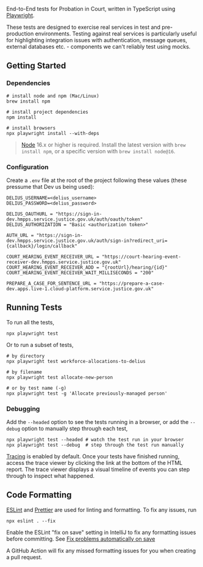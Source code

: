 End-to-End tests
for Probation in Court,
written in TypeScript using [Playwright](https://playwright.dev).

These tests are designed to exercise real services in test and pre-production environments.
Testing against real services is particularly useful for highlighting integration issues with authentication, message
queues, external databases etc. - components we can't reliably test using mocks.

## Getting Started

### Dependencies

```shell
# install node and npm (Mac/Linux)
brew install npm

# install project dependencies
npm install

# install browsers
npx playwright install --with-deps
```

> [Node](https://nodejs.org/en/) 16.x or higher is required.
Install the latest version with `brew install npm`, or a specific version with `brew install node@16`.

### Configuration

Create a `.env` file at the root of the project following these values (these pressume that Dev us being used):

```
DELIUS_USERNAME=<delius_username>
DELIUS_PASSWORD=<delius_password>

DELIUS_OAUTHURL = "https://sign-in-dev.hmpps.service.justice.gov.uk/auth/oauth/token"
DELIUS_AUTHORIZATION = "Basic <authorization token>"

AUTH_URL = "https://sign-in-dev.hmpps.service.justice.gov.uk/auth/sign-in?redirect_uri={callback}/login/callback"

COURT_HEARING_EVENT_RECEIVER_URL = "https://court-hearing-event-receiver-dev.hmpps.service.justice.gov.uk" 
COURT_HEARING_EVENT_RECEIVER_ADD = "{rootUrl}/hearing/{id}"
COURT_HEARING_EVENT_RECEIVER_WAIT_MILLISECONDS = "200"

PREPARE_A_CASE_FOR_SENTENCE_URL = "https://prepare-a-case-dev.apps.live-1.cloud-platform.service.justice.gov.uk"
```

## Running Tests

To run all the tests,

```shell
npx playwright test
```

Or to run a subset of tests,

```shell
# by directory
npx playwright test workforce-allocations-to-delius

# by filename
npx playwright test allocate-new-person

# or by test name (-g)
npx playwright test -g 'Allocate previously-managed person'
```

### Debugging

Add the `--headed` option to see the tests running in a browser, or add the `--debug` option to manually step through
each test,

```shell
npx playwright test --headed # watch the test run in your browser
npx playwright test --debug  # step through the test run manually
```

[Tracing](https://playwright.dev/docs/trace-viewer) is enabled by default.
Once your tests have finished running, access the trace viewer by clicking the link at the bottom of the HTML report.
The trace viewer displays a visual timeline of events you can step through to inspect what happened.

## Code Formatting

[ESLint](https://eslint.org/) and [Prettier](https://prettier.io/) are used for linting and formatting.
To fix any issues, run

```shell
npx eslint . --fix
```

Enable the ESLint "fix on save" setting in IntelliJ to fix any formatting issues before committing.
See [Fix problems automatically on save](https://www.jetbrains.com/help/idea/eslint.html#ws_eslint_configure_run_eslint_on_save)

A GitHub Action will fix any missed formatting issues for you when creating a pull request.